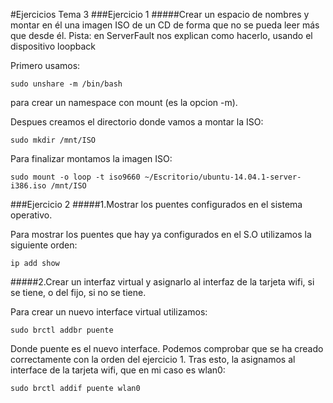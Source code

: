 #Ejercicios Tema 3
###Ejercicio 1
#####Crear un espacio de nombres y montar en él una imagen ISO de un CD de forma que no se pueda leer más que desde él. Pista: en ServerFault nos explican como hacerlo, usando el dispositivo loopback

Primero usamos:

	sudo unshare -m /bin/bash
para crear un namespace con mount (es la opcion -m).

Despues creamos el directorio donde vamos a montar la ISO:

	sudo mkdir /mnt/ISO
    
Para finalizar montamos la imagen ISO:

	sudo mount -o loop -t iso9660 ~/Escritorio/ubuntu-14.04.1-server-i386.iso /mnt/ISO
    
###Ejercicio 2
#####1.Mostrar los puentes configurados en el sistema operativo.

Para mostrar los puentes que hay ya configurados en el S.O utilizamos la siguiente orden:

	ip add show
    

#####2.Crear un interfaz virtual y asignarlo al interfaz de la tarjeta wifi, si se tiene, o del fijo, si no se tiene.

Para crear un nuevo interface virtual utilizamos:

	sudo brctl addbr puente
    
Donde puente es el nuevo interface. Podemos comprobar que se ha creado correctamente con la orden del ejercicio 1.
Tras esto, la asignamos al interface de la tarjeta wifi, que en mi caso es wlan0:

	sudo brctl addif puente wlan0